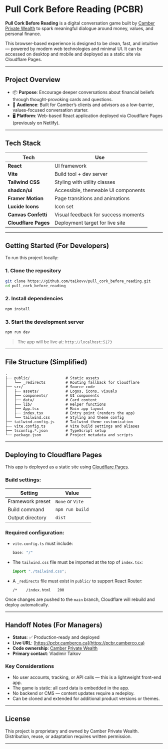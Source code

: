 # Pull Cork Before Reading (PCBR)

**Pull Cork Before Reading** is a digital conversation game built by [Camber Private Wealth](https://www.camberco.ca/) to spark meaningful dialogue around money, values, and personal finance.

This browser-based experience is designed to be clean, fast, and intuitive — powered by modern web technologies and minimal UI. It can be accessed on desktop and mobile and deployed as a static site via Cloudflare Pages.

---

## Project Overview

- 📦 **Purpose**: Encourage deeper conversations about financial beliefs through thought-provoking cards and questions.
- 🧠 **Audience**: Built for Camber’s clients and advisors as a low-barrier, values-focused conversation starter.
- 🖥️ **Platform**: Web-based React application deployed via Cloudflare Pages (previously on Netlify).

---

## Tech Stack

| Tech              | Use                                  |
|------------------|---------------------------------------|
| **React**         | UI framework                         |
| **Vite**          | Build tool + dev server              |
| **Tailwind CSS**  | Styling with utility classes         |
| **shadcn/ui**     | Accessible, themeable UI components  |
| **Framer Motion** | Page transitions and animations      |
| **Lucide Icons**  | Icon set                             |
| **Canvas Confetti** | Visual feedback for success moments |
| **Cloudflare Pages** | Deployment target for live site    |

---

## Getting Started (For Developers)

To run this project locally:

### 1. Clone the repository

```bash
git clone https://github.com/taikovv/pull_cork_before_reading.git
cd pull_cork_before_reading
```

### 2. Install dependencies

```bash
npm install
```

### 3. Start the development server

```bash
npm run dev
```

> The app will be live at: `http://localhost:5173`

---

## File Structure (Simplified)

```
.
├── public/                # Static assets
│   └── _redirects         # Routing fallback for Cloudflare
├── src/                   # Source code
│   ├── assets/            # Logos, icons, visuals
│   ├── components/        # UI components
│   ├── data/              # Card content
│   ├── lib/               # Helper functions
│   ├── App.tsx            # Main app layout
│   ├── index.tsx          # Entry point (renders the app)
│   └── tailwind.css       # Styling and theme config
├── tailwind.config.js     # Tailwind theme customization
├── vite.config.ts         # Vite build settings and aliases
├── tsconfig.*.json        # TypeScript setup
└── package.json           # Project metadata and scripts
```

---

## Deploying to Cloudflare Pages

This app is deployed as a static site using [Cloudflare Pages](https://pages.cloudflare.com/).

### Build settings:

| Setting            | Value             |
|--------------------|-------------------|
| Framework preset   | `None` or `Vite`  |
| Build command      | `npm run build`   |
| Output directory   | `dist`            |

### Required configuration:

- `vite.config.ts` must include:
  ```ts
  base: "/"
  ```
- The `tailwind.css` file must be imported at the top of `index.tsx`:
  ```ts
  import "./tailwind.css";
  ```
- A `_redirects` file must exist in `public/` to support React Router:
  ```
  /*    /index.html   200
  ```

Once changes are pushed to the `main` branch, Cloudflare will rebuild and deploy automatically.

---

## Handoff Notes (For Managers)

- **Status**: ✅ Production-ready and deployed  
- **Live URL**: [https://pcbr.camberco.ca](https://pcbr.camberco.ca)  
- **Code ownership**: [Camber Private Wealth](https://www.camberco.ca/)  
- **Primary contact**: Vladimir Taikov

### Key Considerations

- No user accounts, tracking, or API calls — this is a lightweight front-end app.
- The game is static: all card data is embedded in the app.
- No backend or CMS — content updates require a redeploy.
- Can be cloned and extended for additional product versions or themes.

---

## License

This project is proprietary and owned by Camber Private Wealth.  
Distribution, reuse, or adaptation requires written permission.

---
